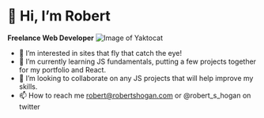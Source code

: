# 👋 Hi, I’m Robert
**Freelance Web Developer**
![Image of Yaktocat](https://octodex.github.com/images/yaktocat.png)
- 👀 I’m interested in sites that fly that catch the eye!
- 🌱 I’m currently learning JS fundamentals, putting a few projects together for my portfolio and React.
- 💞️ I’m looking to collaborate on any JS projects that will help improve my skills.
- 📫 How to reach me robert@robertshogan.com or @robert_s_hogan on twitter

<!---
robert-s-hogan/robert-s-hogan is a ✨ special ✨ repository because its `README.md` (this file) appears on your GitHub profile.
You can click the Preview link to take a look at your changes.
--->
